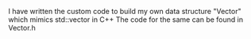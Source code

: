 I have written the custom code to build my own data structure "Vector" which mimics std::vector in C++
The code for the same can be found in Vector.h
